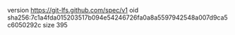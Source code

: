 version https://git-lfs.github.com/spec/v1
oid sha256:7c1a4fda015203517b094e54246726fa0a8a5597942548a007d9ca5c6050292c
size 395
